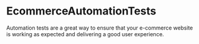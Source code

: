 # EcommerceAutomationTests
Automation tests are a great way to ensure that your e-commerce website is working as expected and delivering a good user experience.
